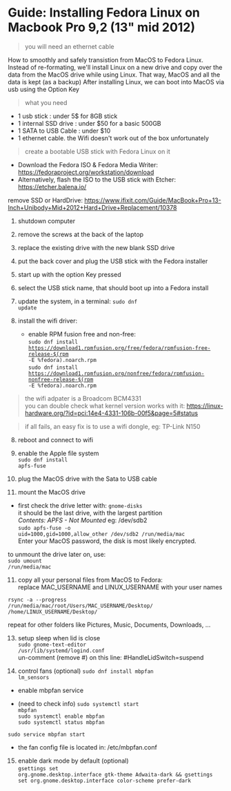# Guide: Installing Fedora Linux on Macbook Pro 9,2 (13" mid 2012)

> you will need an ethernet cable

How to smoothly and safely transistion from MacOS to Fedora Linux.
Instead of re-formating, we'll install Linux on a new drive
and copy over the data from the MacOS drive while using Linux.
That way, MacOS and all the data is kept (as a backup)
After installing Linux, we can boot into MacOS via usb using the Option Key

> what you need
- 1 usb stick : under 5$ for 8GB stick
- 1 internal SSD drive : under $50 for a basic 500GB
- 1 SATA to USB Cable  : under $10
- 1 ethernet cable. the Wifi doesn't work out of the box unfortunately

> create a bootable USB stick with Fedora Linux on it
- Download the Fedora ISO & Fedora Media Writer:</br>
https://fedoraproject.org/workstation/download
- Alternatively, flash the ISO to the USB stick with Etcher:</br>
https://etcher.balena.io/

remove SSD or HardDrive:
https://www.ifixit.com/Guide/MacBook+Pro+13-Inch+Unibody+Mid+2012+Hard+Drive+Replacement/10378</br>

1) shutdown computer
2) remove the screws at the back of the laptop
3) replace the existing drive with the new blank SSD drive

4) put the back cover and plug the USB stick with the Fedora installer
4) start up with the option Key pressed
5) select the USB stick name, that should boot up into a Fedora install
6) update the system, in a terminal: <code>sudo dnf update</code>
7) install the wifi driver:
   - enable RPM fusion free and non-free:</br>
    <code>sudo dnf install https://download1.rpmfusion.org/free/fedora/rpmfusion-free-release-$(rpm -E %fedora).noarch.rpm</code></br>
    <code>sudo dnf install https://download1.rpmfusion.org/nonfree/fedora/rpmfusion-nonfree-release-$(rpm -E %fedora).noarch.rpm</code>
    <sudo dnf broadcom-wl akmod-wl>

> the wifi adpater is a Broadcom BCM4331</br>
you can double check what kernel version works with it:
https://linux-hardware.org/?id=pci:14e4-4331-106b-00f5&page=5#status

> if all fails, an easy fix is to use a wifi dongle, eg: TP-Link N150


8) reboot and connect to wifi
9) enable the Apple file system</br>
<code>sudo dnf install apfs-fuse</code></br>

9) plug the MacOS drive with the Sata to USB cable
10) mount the MacOS drive</br>
- first check the drive letter with:
<code>gnome-disks</code></br>
it should be the last drive, with the largest partition</br>
<em>Contents: APFS - Not Mounted</em> eg: /dev/sdb2</br>
<code>sudo apfs-fuse -o uid=1000,gid=1000,allow_other /dev/sdb2 /run/media/mac</code></br>
Enter your MacOS password, the disk is most likely encrypted.

to unmount the drive later on, use:</br>
<code>sudo umount /run/media/mac</code>

11) copy all your personal files from MacOS to Fedora:</br>
replace MAC_USERNAME and LINUX_USERNAME with your user names

<code>rsync -a --progress /run/media/mac/root/Users/MAC_USERNAME/Desktop/ /home/LINUX_USERNAME/Desktop/</code>

repeat for other folders like Pictures, Music, Documents, Downloads, ...

13) setup sleep when lid is close</br>
<code>sudo gnome-text-editor /usr/lib/systemd/logind.conf</code></br>
un-comment (remove #) on this line: #HandleLidSwitch=suspend

14) control fans (optional)
<code>sudo dnf install mbpfan lm_sensors</code></br>
- enable mbpfan service

- (need to check info)
<code>sudo systemctl start mbpfan</code></br>
<code>sudo systemctl enable mbpfan</code></br>
<code>sudo systemctl status mbpfan</code></br>

<code>sudo service mbpfan start</code></br>

- the fan config file is located in: /etc/mbpfan.conf

15) enable dark mode by default (optional)</br>
<code>gsettings set org.gnome.desktop.interface gtk-theme Adwaita-dark && gsettings set org.gnome.desktop.interface color-scheme prefer-dark</code>



